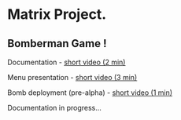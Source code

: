 # Matrix Project.

## Bomberman Game !

Documentation - [short video (2 min)](https://youtu.be/wZcfJnbsGgI)

Menu presentation - [short video (3 min)](https://youtu.be/C2Ci4uytHbY)

Bomb deployment (pre-alpha) - [short video (1 min)](https://youtu.be/DVPk5EeuUPI)



Documentation in progress...
